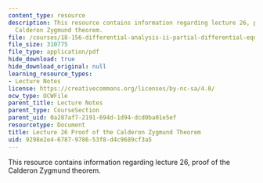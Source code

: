 ```yaml
---
content_type: resource
description: This resource contains information regarding lecture 26, proof of the
  Calderon Zygmund theorem.
file: /courses/18-156-differential-analysis-ii-partial-differential-equations-and-fourier-analysis-spring-2016/9298e2e46787978653f8d4c9689cf3a5_MIT18_156S16_lec26.pdf
file_size: 310775
file_type: application/pdf
hide_download: true
hide_download_original: null
learning_resource_types:
- Lecture Notes
license: https://creativecommons.org/licenses/by-nc-sa/4.0/
ocw_type: OCWFile
parent_title: Lecture Notes
parent_type: CourseSection
parent_uid: 0a287af7-2191-694d-1d94-dcd0ba01e5ef
resourcetype: Document
title: Lecture 26 Proof of the Calderon Zygmund Theorem
uid: 9298e2e4-6787-9786-53f8-d4c9689cf3a5
---
```

This resource contains information regarding lecture 26, proof of the Calderon Zygmund theorem.